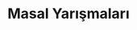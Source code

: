 ---
layout: category
headline: "Masal Yarışmaları"
title: Masal Yarışmaları
key: "masal yarışması"
description: "Masal yarışması 2022, Masal yarışmaları, Masal yarışması duyuruları, Güncel Masal yarışmaları 2022"
permalink: "masal-yarismalari/"
---